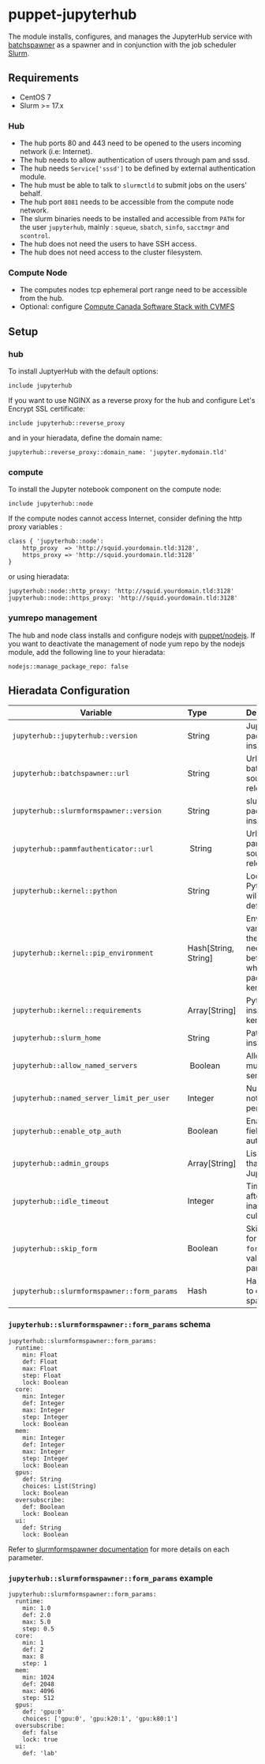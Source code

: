 # puppet-jupyterhub

The module installs, configures, and manages the JupyterHub service
with [batchspawner](https://github.com/jupyterhub/batchspawner) as a
spawner and in conjunction with the job scheduler [Slurm](https://slurm.schedmd.com/).

## Requirements

- CentOS 7
- Slurm >= 17.x

### Hub

- The hub ports 80 and 443 need to be opened to the users incoming network (i.e: Internet).
- The hub needs to allow authentication of users through pam and sssd.
- The hub needs `Service['sssd']` to be defined by external authentication module.
- The hub must be able to talk to `slurmctld` to submit jobs on the users' behalf.
- The hub port `8081` needs to be accessible from the compute node network.
- The slurm binaries needs to be installed and accessible from `PATH` for the user `jupyterhub`,
mainly : `squeue`, `sbatch`, `sinfo`, `sacctmgr` and `scontrol`.
- The hub does not need the users to have SSH access.
- The hub does not need access to the cluster filesystem.

### Compute Node

- The computes nodes tcp ephemeral port range need to be accessible from the hub.
- Optional: configure [Compute Canada Software Stack with CVMFS](https://docs.computecanada.ca/wiki/Accessing_CVMFS)


## Setup

### hub
To install JuptyerHub with the default options:

```
include jupyterhub
```

If you want to use NGINX as a reverse proxy for the hub and configure Let's Encrypt SSL certificate:
```
include jupyterhub::reverse_proxy
````
and in your hieradata, define the domain name:
```
jupyterhub::reverse_proxy::domain_name: 'jupyter.mydomain.tld'
```

### compute

To install the Jupyter notebook component on the compute node:

```
include jupyterhub::node
```

If the compute nodes cannot access Internet, consider defining the http proxy variables :

```
class { 'jupyterhub::node':
    http_proxy  => 'http://squid.yourdomain.tld:3128',
    https_proxy => 'http://squid.yourdomain.tld:3128'
}
```

or using hieradata:

```
jupyterhub::node::http_proxy: 'http://squid.yourdomain.tld:3128'
jupyterhub::node::https_proxy: 'http://squid.yourdomain.tld:3128'
```

### yumrepo management

The hub and node class installs and configure nodejs with [puppet/nodejs](https://forge.puppet.com/puppet/nodejs).
If you want to deactivate the management of node yum repo by the nodejs module, add the following line to your
hieradata:

```
nodejs::manage_package_repo: false
```

## Hieradata Configuration

| Variable | Type | Description | Default |
| -------- | :----| :-----------| ------- |
| `jupyterhub::jupyterhub::version` | String | JupyterHub package version to install | refer to [data/common.yaml](data/common.yaml) |
| `jupyterhub::batchspawner::url` | String | Url to batchspawner source code release file | refer to [data/common.yaml](data/common.yaml) |
| `jupyterhub::slurmformspawner::version` | String | slurmformspawner package version to install | refer to [data/common.yaml](data/common.yaml) |
| `jupyterhub::pammfauthenticator::url` | String |  Url to pammfauthenticator source code release file | refer to [data/common.yaml](data/common.yaml) |
| `jupyterhub::kernel::python` | String | Local path to the Python binary that will be used as the default kernel | refer to [data/common.yaml](data/common.yaml) |
| `jupyterhub::kernel::pip_environment`| Hash[String, String] | Environment variables (keys) and their values that needs to be set before calling pip when installing packages in the kernel  | refer to [data/common.yaml](data/common.yaml) |
| `jupyterhub::kernel::requirements` | Array[String] | Python packages to install in the default kernel | `[]` |
| `jupyterhub::slurm_home` | String | Path to Slurm installation folder | `/opt/software/slurm` |
| `jupyterhub::allow_named_servers` | Boolean | Allow user to launch multiple notebook servers | `true` |
| `jupyterhub::named_server_limit_per_user` | Integer | Number of notebooks servers per user | `0` (unlimited) |
| `jupyterhub::enable_otp_auth` | Boolean | Enable the OTP field in authentication | `true` |
| `jupyterhub::admin_groups` | Array[String] | List of user groups that can act as JupyterHub admin | `undef` |
| `jupyterhub::idle_timeout` | Integer | Time in seconds after which an inactive notebook is culled | `undef` |
| `jupyterhub::skip_form` | Boolean | Skip user spawning form and use `form_params` `def` values as job parameters | `false` |
| `jupyterhub::slurmformspawner::form_params` | Hash | Hash of parameters to configure the spawner form | `undef` |

### `jupyterhub::slurmformspawner::form_params` schema
```
jupyterhub::slurmformspawner::form_params:
  runtime:
    min: Float
    def: Float
    max: Float
    step: Float
    lock: Boolean
  core:
    min: Integer
    def: Integer
    max: Integer
    step: Integer
    lock: Boolean
  mem:
    min: Integer
    def: Integer
    max: Integer
    step: Integer
    lock: Boolean
  gpus:
    def: String
    choices: List(String)
    lock: Boolean
  oversubscribe:
    def: Boolean
    lock: Boolean
  ui:
    def: String
    lock: Boolean
```

Refer to [slurmformspawner documentation](https://github.com/cmd-ntrf/slurmformspawner) for more details on each parameter.

### `jupyterhub::slurmformspawner::form_params`  example
```
jupyterhub::slurmformspawner::form_params:
  runtime:
    min: 1.0
    def: 2.0
    max: 5.0
    step: 0.5
  core:
    min: 1
    def: 2
    max: 8
    step: 1
  mem:
    min: 1024
    def: 2048
    max: 4096
    step: 512
  gpus:
    def: 'gpu:0'
    choices: ['gpu:0', 'gpu:k20:1', 'gpu:k80:1']
  oversubscribe:
    def: false
    lock: true
  ui:
    def: 'lab'
```